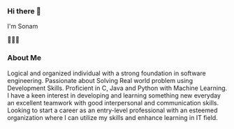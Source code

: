 ### Hi there 👋
I'm Sonam 

🌱🔭🔭

### About Me
Logical and organized individual with a strong foundation in software engineering. Passionate about Solving Real world
problem using Development Skills. Proficient in C, Java and Python with Machine Learning. I have a keen interest in
developing and learning something new everyday an excellent teamwork with good interpersonal and communication
skills. Looking to start a career as an entry-level professional with an esteemed organization where I can utilize my skills
and enhance learning in IT field.

<!--
**bharti-tech/bharti-tech** is a ✨ _special_ ✨ repository because its `README.md` (this file) appears on your GitHub profile.

Here are some ideas to get you started:

- 🔭 I’m currently working on ...
- 🌱 I’m currently learning ...
- 👯 I’m looking to collaborate on ...
- 🤔 I’m looking for help with ...
- 💬 Ask me about ...
- 📫 How to reach me: ...
- 😄 Pronouns: ...
- ⚡ Fun fact: ...
-->
